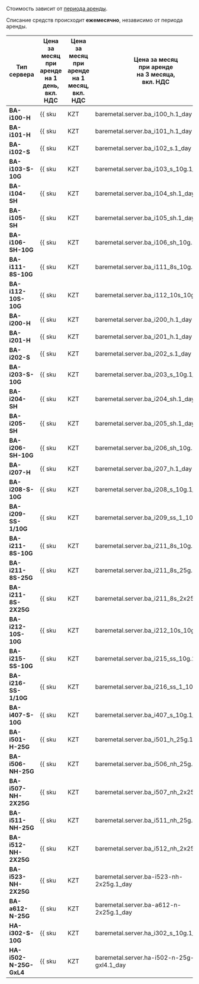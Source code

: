 Стоимость зависит от [периода аренды](../../baremetal/concepts/servers.md#server-lease).

Списание средств происходит **ежемесячно**, независимо от периода аренды.

Тип сервера        | Цена за месяц<br/>при аренде<br/>на 1 день,<br/>вкл. НДС | Цена за месяц<br/>при аренде<br/>на 1 месяц,<br/>вкл. НДС | Цена за месяц<br/>при аренде<br/>на 3 месяца,<br/>вкл. НДС | Цена за месяц<br/>при аренде<br/>на 6 месяцев,<br/>вкл. НДС | Цена за месяц<br/>при аренде<br/>на 1 год,<br/>вкл. НДС
------------------ | ------------ | ------------ | ------------ | ------------ | ---
**BA-i100-H**      | {{ sku|KZT|baremetal.server.ba_i100_h.1_day|string }} | {{ sku|KZT|baremetal.server.ba_i100_h.1_month|string }} | {{ sku|KZT|baremetal.server.ba_i100_h.3_month|string }} | {{ sku|KZT|baremetal.server.ba_i100_h.6_month|string }} | {{ sku|KZT|baremetal.server.ba_i100_h.12_month|string }}
**BA-i101-H**      | {{ sku|KZT|baremetal.server.ba_i101_h.1_day|string }} | {{ sku|KZT|baremetal.server.ba_i101_h.1_month|string }} | {{ sku|KZT|baremetal.server.ba_i101_h.3_month|string }} | {{ sku|KZT|baremetal.server.ba_i101_h.6_month|string }} | {{ sku|KZT|baremetal.server.ba_i101_h.12_month|string }}
**BA-i102-S**      | {{ sku|KZT|baremetal.server.ba_i102_s.1_day|string }} | {{ sku|KZT|baremetal.server.ba_i102_s.1_month|string }} | {{ sku|KZT|baremetal.server.ba_i102_s.3_month|string }} | {{ sku|KZT|baremetal.server.ba_i102_s.6_month|string }} | {{ sku|KZT|baremetal.server.ba_i102_s.12_month|string }}
**BA-i103-S-10G**  | {{ sku|KZT|baremetal.server.ba_i103_s_10g.1_day|string }} | {{ sku|KZT|baremetal.server.ba_i103_s_10g.1_month|string }} | {{ sku|KZT|baremetal.server.ba_i103_s_10g.3_month|string }} | {{ sku|KZT|baremetal.server.ba_i103_s_10g.6_month|string }} | {{ sku|KZT|baremetal.server.ba_i103_s_10g.12_month|string }}
**BA-i104-SH**     | {{ sku|KZT|baremetal.server.ba_i104_sh.1_day|string }} | {{ sku|KZT|baremetal.server.ba_i104_sh.1_month|string }} | {{ sku|KZT|baremetal.server.ba_i104_sh.3_month|string }} | {{ sku|KZT|baremetal.server.ba_i104_sh.6_month|string }} | {{ sku|KZT|baremetal.server.ba_i104_sh.12_month|string }}
**BA-i105-SH**     | {{ sku|KZT|baremetal.server.ba_i105_sh.1_day|string }} | {{ sku|KZT|baremetal.server.ba_i105_sh.1_month|string }} | {{ sku|KZT|baremetal.server.ba_i105_sh.3_month|string }} | {{ sku|KZT|baremetal.server.ba_i105_sh.6_month|string }} | {{ sku|KZT|baremetal.server.ba_i105_sh.12_month|string }}
**BA-i106-SH-10G** | {{ sku|KZT|baremetal.server.ba_i106_sh_10g.1_day|string }} | {{ sku|KZT|baremetal.server.ba_i106_sh_10g.1_month|string }} | {{ sku|KZT|baremetal.server.ba_i106_sh_10g.3_month|string }} | {{ sku|KZT|baremetal.server.ba_i106_sh_10g.6_month|string }} | {{ sku|KZT|baremetal.server.ba_i106_sh_10g.12_month|string }}
**BA-i111-8S-10G** | {{ sku|KZT|baremetal.server.ba_i111_8s_10g.1_day|string }} | {{ sku|KZT|baremetal.server.ba_i111_8s_10g.1_month|string }} | {{ sku|KZT|baremetal.server.ba_i111_8s_10g.3_month|string }} | {{ sku|KZT|baremetal.server.ba_i111_8s_10g.6_month|string }} | {{ sku|KZT|baremetal.server.ba_i111_8s_10g.12_month|string }}
**BA-i112-10S-10G** | {{ sku|KZT|baremetal.server.ba_i112_10s_10g.1_day|string }} | {{ sku|KZT|baremetal.server.ba_i112_10s_10g.1_month|string }} | {{ sku|KZT|baremetal.server.ba_i112_10s_10g.3_month|string }} | {{ sku|KZT|baremetal.server.ba_i112_10s_10g.6_month|string }} | {{ sku|KZT|baremetal.server.ba_i112_10s_10g.12_month|string }}
**BA-i200-H**      | {{ sku|KZT|baremetal.server.ba_i200_h.1_day|string }} | {{ sku|KZT|baremetal.server.ba_i200_h.1_month|string }} | {{ sku|KZT|baremetal.server.ba_i200_h.3_month|string }} | {{ sku|KZT|baremetal.server.ba_i200_h.6_month|string }} | {{ sku|KZT|baremetal.server.ba_i200_h.12_month|string }}
**BA-i201-H**      | {{ sku|KZT|baremetal.server.ba_i201_h.1_day|string }} | {{ sku|KZT|baremetal.server.ba_i201_h.1_month|string }} | {{ sku|KZT|baremetal.server.ba_i201_h.3_month|string }} | {{ sku|KZT|baremetal.server.ba_i201_h.6_month|string }} | {{ sku|KZT|baremetal.server.ba_i201_h.12_month|string }}
**BA-i202-S**      | {{ sku|KZT|baremetal.server.ba_i202_s.1_day|string }} | {{ sku|KZT|baremetal.server.ba_i202_s.1_month|string }} | {{ sku|KZT|baremetal.server.ba_i202_s.3_month|string }} | {{ sku|KZT|baremetal.server.ba_i202_s.6_month|string }} | {{ sku|KZT|baremetal.server.ba_i202_s.12_month|string }}
**BA-i203-S-10G**  | {{ sku|KZT|baremetal.server.ba_i203_s_10g.1_day|string }} | {{ sku|KZT|baremetal.server.ba_i203_s_10g.1_month|string }} | {{ sku|KZT|baremetal.server.ba_i203_s_10g.3_month|string }} | {{ sku|KZT|baremetal.server.ba_i203_s_10g.6_month|string }} | {{ sku|KZT|baremetal.server.ba_i203_s_10g.12_month|string }}
**BA-i204-SH**     | {{ sku|KZT|baremetal.server.ba_i204_sh.1_day|string }} | {{ sku|KZT|baremetal.server.ba_i204_sh.1_month|string }} | {{ sku|KZT|baremetal.server.ba_i204_sh.3_month|string }} | {{ sku|KZT|baremetal.server.ba_i204_sh.6_month|string }} | {{ sku|KZT|baremetal.server.ba_i204_sh.12_month|string }}
**BA-i205-SH**     | {{ sku|KZT|baremetal.server.ba_i205_sh.1_day|string }} | {{ sku|KZT|baremetal.server.ba_i205_sh.1_month|string }} | {{ sku|KZT|baremetal.server.ba_i205_sh.3_month|string }} | {{ sku|KZT|baremetal.server.ba_i205_sh.6_month|string }} | {{ sku|KZT|baremetal.server.ba_i205_sh.12_month|string }}
**BA-i206-SH-10G** | {{ sku|KZT|baremetal.server.ba_i206_sh_10g.1_day|string }} | {{ sku|KZT|baremetal.server.ba_i206_sh_10g.1_month|string }} | {{ sku|KZT|baremetal.server.ba_i206_sh_10g.3_month|string }} | {{ sku|KZT|baremetal.server.ba_i206_sh_10g.6_month|string }} | {{ sku|KZT|baremetal.server.ba_i206_sh_10g.12_month|string }}
**BA-i207-H**      | {{ sku|KZT|baremetal.server.ba_i207_h.1_day|string }} | {{ sku|KZT|baremetal.server.ba_i207_h.1_month|string }} | {{ sku|KZT|baremetal.server.ba_i207_h.3_month|string }} | {{ sku|KZT|baremetal.server.ba_i207_h.6_month|string }} | {{ sku|KZT|baremetal.server.ba_i207_h.12_month|string }}
**BA-i208-S-10G**  | {{ sku|KZT|baremetal.server.ba_i208_s_10g.1_day|string }} | {{ sku|KZT|baremetal.server.ba_i208_s_10g.1_month|string }} | {{ sku|KZT|baremetal.server.ba_i208_s_10g.3_month|string }} | {{ sku|KZT|baremetal.server.ba_i208_s_10g.6_month|string }} | {{ sku|KZT|baremetal.server.ba_i208_s_10g.12_month|string }}
**BA-i209-SS-1/10G**  | {{ sku|KZT|baremetal.server.ba_i209_ss_1_10g.1_day|string }} | {{ sku|KZT|baremetal.server.ba_i209_ss_1_10g.1_month|string }} | {{ sku|KZT|baremetal.server.ba_i209_ss_1_10g.3_month|string }} | {{ sku|KZT|baremetal.server.ba_i209_ss_1_10g.6_month|string }} | {{ sku|KZT|baremetal.server.ba_i209_ss_1_10g.12_month|int|string }}
**BA-i211-8S-10G** | {{ sku|KZT|baremetal.server.ba_i211_8s_10g.1_day|string }} | {{ sku|KZT|baremetal.server.ba_i211_8s_10g.1_month|string }} | {{ sku|KZT|baremetal.server.ba_i211_8s_10g.3_month|string }} | {{ sku|KZT|baremetal.server.ba_i211_8s_10g.6_month|string }} | {{ sku|KZT|baremetal.server.ba_i211_8s_10g.12_month|string }}
**BA-i211-8S-25G**   | {{ sku|KZT|baremetal.server.ba_i211_8s_25g.1_day|string }} | {{ sku|KZT|baremetal.server.ba_i211_8s_25g.1_month|string }} | {{ sku|KZT|baremetal.server.ba_i211_8s_25g.3_month|string }} | {{ sku|KZT|baremetal.server.ba_i211_8s_25g.6_month|string }} | {{ sku|KZT|baremetal.server.ba_i211_8s_25g.12_month|string }}
**BA-i211-8S-2X25G** | {{ sku|KZT|baremetal.server.ba_i211_8s_2x25g.1_day|string }} | {{ sku|KZT|baremetal.server.ba_i211_8s_2x25g.1_month|string }} | {{ sku|KZT|baremetal.server.ba_i211_8s_2x25g.3_month|string }} | {{ sku|KZT|baremetal.server.ba_i211_8s_2x25g.6_month|string }} | {{ sku|KZT|baremetal.server.ba_i211_8s_2x25g.12_month|string }}
**BA-i212-10S-10G** | {{ sku|KZT|baremetal.server.ba_i212_10s_10g.1_day|string }} | {{ sku|KZT|baremetal.server.ba_i212_10s_10g.1_month|string }} | {{ sku|KZT|baremetal.server.ba_i212_10s_10g.3_month|string }} | {{ sku|KZT|baremetal.server.ba_i212_10s_10g.6_month|string }} | {{ sku|KZT|baremetal.server.ba_i212_10s_10g.12_month|string }}
**BA-i215-SS-10G** | {{ sku|KZT|baremetal.server.ba_i215_ss_10g.1_day|string }} | {{ sku|KZT|baremetal.server.ba_i215_ss_10g.1_month|string }} | {{ sku|KZT|baremetal.server.ba_i215_ss_10g.3_month|string }} | {{ sku|KZT|baremetal.server.ba_i215_ss_10g.6_month|string }} | {{ sku|KZT|baremetal.server.ba_i215_ss_10g.12_month|string }}
**BA-i216-SS-1/10G** | {{ sku|KZT|baremetal.server.ba_i216_ss_1_10g.1_day|string }} | {{ sku|KZT|baremetal.server.ba_i216_ss_1_10g.1_month|string }} | {{ sku|KZT|baremetal.server.ba_i216_ss_1_10g.3_month|string }} | {{ sku|KZT|baremetal.server.ba_i216_ss_1_10g.6_month|string }} | {{ sku|KZT|baremetal.server.ba_i216_ss_1_10g.12_month|string }}
**BA-i407-S-10G**  | {{ sku|KZT|baremetal.server.ba_i407_s_10g.1_day|string }} | {{ sku|KZT|baremetal.server.ba_i407_s_10g.1_month|string }} | {{ sku|KZT|baremetal.server.ba_i407_s_10g.3_month|string }} | {{ sku|KZT|baremetal.server.ba_i407_s_10g.6_month|string }} | {{ sku|KZT|baremetal.server.ba_i407_s_10g.12_month|string }}
**BA-i501-H-25G**  | {{ sku|KZT|baremetal.server.ba_i501_h_25g.1_day|string }} | {{ sku|KZT|baremetal.server.ba_i501_h_25g.1_month|string }} | {{ sku|KZT|baremetal.server.ba_i501_h_25g.3_month|string }} | {{ sku|KZT|baremetal.server.ba_i501_h_25g.6_month|string }} | {{ sku|KZT|baremetal.server.ba_i501_h_25g.12_month|string }}
**BA-i506-NH-25G** | {{ sku|KZT|baremetal.server.ba_i506_nh_25g.1_day|string }} | {{ sku|KZT|baremetal.server.ba_i506_nh_25g.1_month|string }} | {{ sku|KZT|baremetal.server.ba_i506_nh_25g.3_month|string }} | {{ sku|KZT|baremetal.server.ba_i506_nh_25g.6_month|string }} | {{ sku|KZT|baremetal.server.ba_i506_nh_25g.12_month|string }}
**BA-i507-NH-2X25G** | {{ sku|KZT|baremetal.server.ba_i507_nh_2x25g.1_day|string }} | {{ sku|KZT|baremetal.server.ba_i507_nh_2x25g.1_month|string }} | {{ sku|KZT|baremetal.server.ba_i507_nh_2x25g.3_month|string }} | {{ sku|KZT|baremetal.server.ba_i507_nh_2x25g.6_month|string }} | {{ sku|KZT|baremetal.server.ba_i507_nh_2x25g.12_month|string }}
**BA-i511-NH-25G** | {{ sku|KZT|baremetal.server.ba_i511_nh_25g.1_day|string }} | {{ sku|KZT|baremetal.server.ba_i511_nh_25g.1_month|string }} | {{ sku|KZT|baremetal.server.ba_i511_nh_25g.3_month|string }} | {{ sku|KZT|baremetal.server.ba_i511_nh_25g.6_month|string }} | {{ sku|KZT|baremetal.server.ba_i511_nh_25g.12_month|string }}
**BA-i512-NH-2X25G** | {{ sku|KZT|baremetal.server.ba_i512_nh_2x25g.1_day|string }} | {{ sku|KZT|baremetal.server.ba_i512_nh_2x25g.1_month|string }} | {{ sku|KZT|baremetal.server.ba_i512_nh_2x25g.3_month|string }} | {{ sku|KZT|baremetal.server.ba_i512_nh_2x25g.6_month|string }} | {{ sku|KZT|baremetal.server.ba_i512_nh_2x25g.12_month|string }}
**BA-i523-NH-2X25G** | {{ sku|KZT|baremetal.server.ba-i523-nh-2x25g.1_day|string }} | {{ sku|KZT|baremetal.server.ba-i523-nh-2x25g.1_month|string }} | {{ sku|KZT|baremetal.server.ba-i523-nh-2x25g.3_month|string }} | {{ sku|KZT|baremetal.server.ba-i523-nh-2x25g.6_month|string }} | {{ sku|KZT|baremetal.server.ba-i523-nh-2x25g.12_month|string }}
**BA-a612-N-25G**  | {{ sku|KZT|baremetal.server.ba-a612-n-2x25g.1_day|string }} | {{ sku|KZT|baremetal.server.ba-a612-n-2x25g.1_month|string }} | {{ sku|KZT|baremetal.server.ba-a612-n-2x25g.3_month|string }} | {{ sku|KZT|baremetal.server.ba-a612-n-2x25g.6_month|string }} | {{ sku|KZT|baremetal.server.ba-a612-n-2x25g.12_month|string }}
**HA-i302-S-10G**  | {{ sku|KZT|baremetal.server.ha_i302_s_10g.1_day|string }} | {{ sku|KZT|baremetal.server.ha_i302_s_10g.1_month|string }} | {{ sku|KZT|baremetal.server.ha_i302_s_10g.3_month|string }} | {{ sku|KZT|baremetal.server.ha_i302_s_10g.6_month|string }} | {{ sku|KZT|baremetal.server.ha_i302_s_10g.12_month|string }}
**HA-i502-N-25G-GxL4**  | {{ sku|KZT|baremetal.server.ha-i502-n-25g-gxl4.1_day|string }} | {{ sku|KZT|baremetal.server.ha-i502-n-25g-gxl4.1_month|string }} | {{ sku|KZT|baremetal.server.ha-i502-n-25g-gxl4.3_month|string }} | {{ sku|KZT|baremetal.server.ha-i502-n-25g-gxl4.6_month|string }} | {{ sku|KZT|baremetal.server.ha-i502-n-25g-gxl4.12_month|string }}
